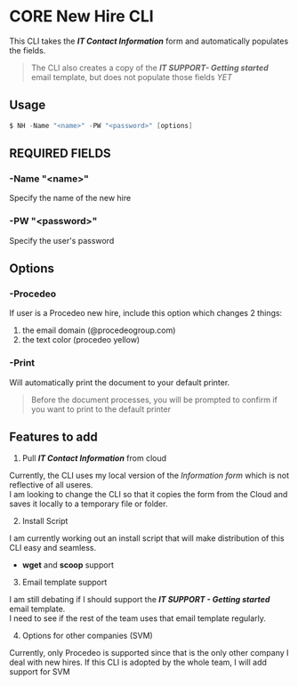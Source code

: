 # CORE New Hire CLI

This CLI takes the ***IT Contact Information*** form and automatically populates the fields.
> The CLI also creates a copy of the ***IT SUPPORT- Getting started*** email template, but does not populate those fields *YET*

## Usage

```powershell
$ NH -Name "<name>" -PW "<password>" [options] 
```

## REQUIRED FIELDS

### -Name "&lt;name&gt;"

Specify the name of the new hire

### -PW "&lt;password&gt;"

Specify the user's password

## Options

### -Procedeo

If user is a Procedeo new hire, include this option which changes 2 things:
1. the email domain (@procedeogroup.com) 
2. the text color (procedeo yellow)

### -Print

Will automatically print the document to your default printer.  
> Before the document processes, you will be prompted to confirm if you want to print to the default printer


## Features to add

1. Pull ***IT Contact Information*** from cloud

Currently, the CLI uses my local version of the *Information form* which is not reflective of all useres.  
I am looking to change the CLI so that it copies the form from the Cloud and saves it locally to a temporary file or folder. 

2. Install Script

I am currently working out an install script that will make distribution of this CLI easy and seamless.
- **wget** and **scoop** support

3. Email template support

I am still debating if I should support the ***IT SUPPORT - Getting started*** email template.  
I need to see if the rest of the team uses that email template regularly.

4. Options for other companies (SVM)

Currently, only Procedeo is supported since that is the only other company I deal with new hires.
If this CLI is adopted by the whole team, I will add support for SVM

